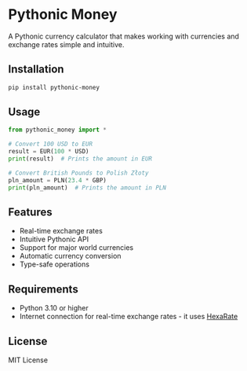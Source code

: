 # Pythonic Money

A Pythonic currency calculator that makes working with currencies and exchange rates simple and intuitive.

## Installation

```bash
pip install pythonic-money
```

## Usage

```python
from pythonic_money import *

# Convert 100 USD to EUR
result = EUR(100 * USD)
print(result)  # Prints the amount in EUR

# Convert British Pounds to Polish Złoty
pln_amount = PLN(23.4 * GBP)
print(pln_amount)  # Prints the amount in PLN
```

## Features

- Real-time exchange rates
- Intuitive Pythonic API
- Support for major world currencies
- Automatic currency conversion
- Type-safe operations

## Requirements

- Python 3.10 or higher
- Internet connection for real-time exchange rates - it uses [HexaRate](https://hexarate.paikama.co/)

## License

MIT License
